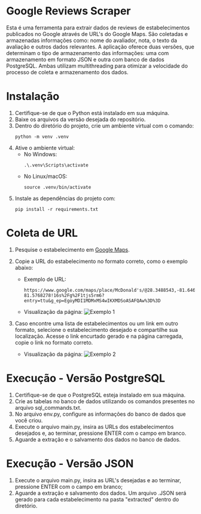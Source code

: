# Google Reviews Scraper
Esta é uma ferramenta para extrair dados de reviews de estabelecimentos publicados no Google através de URL's do Google Maps.
São coletadas e armazenadas informações como: nome do avaliador, nota, o texto da avaliação e outros dados relevantes.
A aplicação oferece duas versões, que determinam o tipo de armazenamento das informações: uma com armazenamento em formato JSON e outra com banco de dados PostgreSQL. Ambas utilizam multithreading para otimizar a velocidade do processo de coleta e armazenamento dos dados.

# Instalação

1. Certifique-se de que o Python está instalado em sua máquina.
2. Baixe os arquivos da versão desejada do repositório.
3. Dentro do diretório do projeto, crie um ambiente virtual com o comando:
   ```
   python -m venv .venv
   ```
4. Ative o ambiente virtual:
   - No Windows:
     ```
     .\.venv\Scripts\activate
     ```
   - No Linux/macOS:
     ```
     source .venv/bin/activate
     ```
5. Instale as dependências do projeto com:
   ```
   pip install -r requirements.txt
   ```

# Coleta de URL

1. Pesquise o estabelecimento em [Google Maps](https://www.google.com/maps/).
2. Copie a URL do estabelecimento no formato correto, como o exemplo abaixo:
   - Exemplo de URL:
     ```
     https://www.google.com/maps/place/McDonald's/@28.3488543,-81.6468656,13z/data=!4m6!3m5!1s0x88dd8028577b37eb:0x1fef488ed7755aa0!8m2!3d28.3488543!4d-81.5768278!16s%2Fg%2F1tjs5rm6?entry=ttu&g_ep=EgoyMDI1MDMxMS4wIKXMDSoASAFQAw%3D%3D
     ```
   - Visualização da página:
     ![Exemplo 1](https://github.com/user-attachments/assets/9c29f9ae-86a0-4f75-af42-5772363b6e83)

3. Caso encontre uma lista de estabelecimentos ou um link em outro formato, selecione o estabelecimento desejado e compartilhe sua localização. Acesse o link encurtado gerado e na página carregada, copie o link no formato correto.
   - Visualização da página:
     ![Exemplo 2](https://github.com/user-attachments/assets/304fd709-bafa-4ddf-b6a1-276fca2fa09f)

# Execução - Versão PostgreSQL

1. Certifique-se de que o PostgreSQL esteja instalado em sua máquina.
2. Crie as tabelas no banco de dados utilizando os comandos presentes no arquivo sql_commands.txt.
3. No arquivo env.py, configure as informações do banco de dados que você criou.
4. Execute o arquivo main.py, insira as URLs dos estabelecimentos desejados e, ao terminar, pressione ENTER com o campo em branco.
5. Aguarde a extração e o salvamento dos dados no banco de dados.

# Execução - Versão JSON

1. Execute o arquivo main.py, insira as URL's desejadas e ao terminar, pressione ENTER com o campo em branco;
2. Aguarde a extração e salvamento dos dados. Um arquivo .JSON será gerado para cada estabelecimento na pasta "extracted" dentro do diretório.








